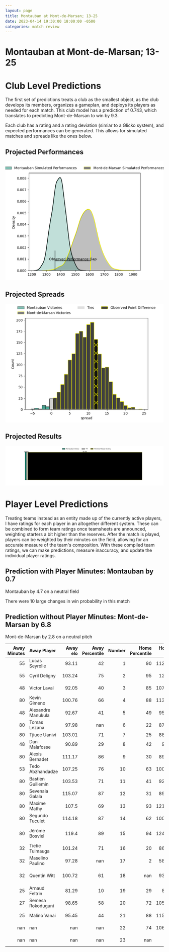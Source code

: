 ```yaml
---  
layout: page  
title: Montauban at Mont-de-Marsan; 13-25  
date: 2023-04-14 19:30:00 18:00:00 -0500  
categories: match review  
---
```

# Montauban at Mont-de-Marsan; 13-25

# Club Level Predictions


The first set of predictions treats a club as the smallest object, as the club develops its members, organizes a gameplan, and deploys its players as needed for each match. This club model has a prediction of 0.743, which translates to predicting Mont-de-Marsan to win by 9.3.

Each club has a rating and a rating deviation (simiar to a Glicko system), and expected performances can be generated. This allows for simulated matches and spreads like the ones below.
## Projected Performances


![Projected Performances](plots/performances_2023-04-14-Mont-de-Marsan-Montauban.png)
## Projected Spreads


![Projected Spreads](plots/spreads_2023-04-14-Mont-de-Marsan-Montauban.png)
## Projected Results


![Projected Results](plots/resultbar_2023-04-14-Mont-de-Marsan-Montauban.png)
# Player Level Predictions


Treating teams instead as an entity made up of the currently active players, I have ratings for each player in an altogether different system. These can be combined to form team ratings once teamsheets are announced, weighting starters a bit higher than the reserves. After the match is played, players can be weighted by their minutes on the field, allowing for an accurate measure of the team's composition. With these compiled team ratings, we can make predictions, measure inaccuracy, and update the individual player ratings.
## Prediction with Player Minutes: Montauban by 0.7


Montauban by 4.7 on a neutral field

There were 10 large changes in win probability in this match
## Prediction without Player Minutes: Mont-de-Marsan by 6.8


Mont-de-Marsan by 2.8 on a neutral pitch



|   Away Minutes | Away Player        |   Away elo |   Away Percentile |   Number |   Home Percentile |   Home elo | Home Player           |   Home Minutes |
|---------------:|:-------------------|-----------:|------------------:|---------:|------------------:|-----------:|:----------------------|---------------:|
|             55 | Lucas Seyrolle     |      93.11 |                42 |        1 |                90 |     112.33 | Thomas Bultel         |             53 |
|             55 | Cyril Deligny      |     103.24 |                75 |        2 |                95 |     120.7  | Jose Luis Gonzalez    |             56 |
|             48 | Victor Laval       |      92.05 |                40 |        3 |                85 |     107.62 | Gheorge Gajion        |             51 |
|             80 | Kevin Gimeno       |     100.76 |                66 |        4 |                88 |     113.64 | Romain Durand         |             80 |
|             48 | Alexandre Manukula |      92.67 |                41 |        5 |                49 |      95.26 | Andrei Ostrikov       |             80 |
|             80 | Tomas Lezana       |      97.98 |               nan |        6 |                22 |      87.07 | Yann Brethous         |             80 |
|             80 | Tjiuee Uanivi      |     103.01 |                71 |        7 |                25 |      88.24 | Léo Banos             |             64 |
|             48 | Dan Malafosse      |      90.89 |                29 |        8 |                42 |      94.2  | Michael Faleafa       |             56 |
|             80 | Alexis Bernadet    |     111.17 |                86 |        9 |                30 |      89.53 | Christophe Loustalot  |             71 |
|             53 | Tedo Abzhandadze   |     107.25 |                76 |       10 |                63 |     100.91 | Willie du Plessis     |             80 |
|             80 | Bastien Guillemin  |     103.53 |                71 |       11 |                41 |      92.51 | Kaminieli Rasaku      |             80 |
|             80 | Sevenaia Galala    |     115.07 |                87 |       12 |                31 |      89.66 | Jules Even            |             80 |
|             80 | Maxime Mathy       |     107.5  |                69 |       13 |                93 |     121.24 | Nacani Wakaya         |             62 |
|             80 | Segundo Tuculet    |     114.18 |                87 |       14 |                62 |     100.29 | Ambrose Curtis        |             65 |
|             80 | Jérôme Bosviel     |     119.4  |                89 |       15 |                94 |     124.79 | Yoann Laousse Azpiazu |             80 |
|             32 | Tietie Tuimauga    |     101.24 |                71 |       16 |                20 |      86.57 | Anthony Alves         |             29 |
|             32 | Maselino Paulino   |      97.28 |               nan |       17 |                 2 |      58.89 | Jean-Luc Innocente    |             27 |
|             32 | Quentin Witt       |     100.72 |                61 |       18 |               nan |      93.64 | Leandro Luis Cedaro   |             24 |
|             25 | Arnaud Feltrin     |      81.29 |                10 |       19 |                29 |      83.8  | Romain Laterrade      |             24 |
|             27 | Semesa Rokoduguni  |      98.65 |                58 |       20 |                72 |     105.77 | Simon Renda           |             18 |
|             25 | Malino Vanai       |      95.45 |                44 |       21 |                88 |     115.33 | Aurélien Lisena       |             16 |
|            nan | nan                |     nan    |               nan |       22 |                74 |     106.52 | Alexandre de Nardi    |             15 |
|            nan | nan                |     nan    |               nan |       23 |               nan |      95    | Clément Darbo         |              9 |

